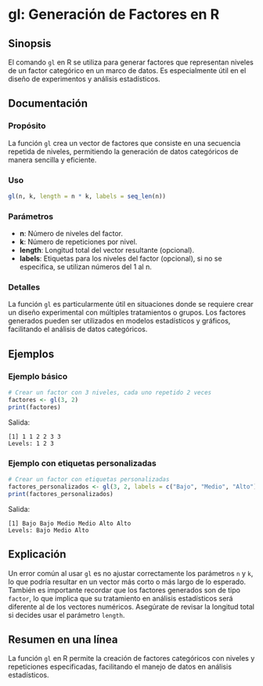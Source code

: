 <!--
Meta Description: # gl: Generación de Factores en R ## Sinopsis El comando `gl` en R se utiliza para generar factores que representan niveles de un factor categórico en...
Meta Keywords: factores, que, niveles, factor, los
-->

# gl: Generación de Factores en R

## Sinopsis
El comando `gl` en R se utiliza para generar factores que representan niveles de un factor categórico en un marco de datos. Es especialmente útil en el diseño de experimentos y análisis estadísticos.

## Documentación
### Propósito
La función `gl` crea un vector de factores que consiste en una secuencia repetida de niveles, permitiendo la generación de datos categóricos de manera sencilla y eficiente.

### Uso
```R
gl(n, k, length = n * k, labels = seq_len(n))
```

### Parámetros
- **n**: Número de niveles del factor.
- **k**: Número de repeticiones por nivel.
- **length**: Longitud total del vector resultante (opcional).
- **labels**: Etiquetas para los niveles del factor (opcional), si no se especifica, se utilizan números del 1 al n.

### Detalles
La función `gl` es particularmente útil en situaciones donde se requiere crear un diseño experimental con múltiples tratamientos o grupos. Los factores generados pueden ser utilizados en modelos estadísticos y gráficos, facilitando el análisis de datos categóricos.

## Ejemplos
### Ejemplo básico
```R
# Crear un factor con 3 niveles, cada uno repetido 2 veces
factores <- gl(3, 2)
print(factores)
```
Salida:
```
[1] 1 1 2 2 3 3
Levels: 1 2 3
```

### Ejemplo con etiquetas personalizadas
```R
# Crear un factor con etiquetas personalizadas
factores_personalizados <- gl(3, 2, labels = c("Bajo", "Medio", "Alto"))
print(factores_personalizados)
```
Salida:
```
[1] Bajo Bajo Medio Medio Alto Alto
Levels: Bajo Medio Alto
```

## Explicación
Un error común al usar `gl` es no ajustar correctamente los parámetros `n` y `k`, lo que podría resultar en un vector más corto o más largo de lo esperado. También es importante recordar que los factores generados son de tipo `factor`, lo que implica que su tratamiento en análisis estadísticos será diferente al de los vectores numéricos. Asegúrate de revisar la longitud total si decides usar el parámetro `length`.

## Resumen en una línea
La función `gl` en R permite la creación de factores categóricos con niveles y repeticiones especificadas, facilitando el manejo de datos en análisis estadísticos.